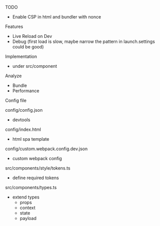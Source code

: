 
TODO
 - Enable CSP in html and bundler with nonce
 
Features
- Live Reload on Dev
- Debug (first load is slow, maybe narrow the pattern in launch.settings could be good)

Implementation
- under src/component

Analyze
- Bundle
- Performance

Config file

config/config.json
- devtools

config/index.html
- html spa template

config/custom.webpack.config.dev.json
- custom webpack config

src/components/style/tokens.ts
- define required tokens

src/components/types.ts
- extend types
  - props
  - context
  - state
  - payload